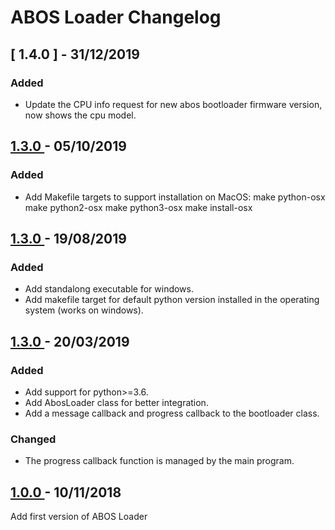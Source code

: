 # ABOS Loader Changelog


## [ 1.4.0 ] - 31/12/2019

### Added
- Update the CPU info request for new abos bootloader firmware version, now shows the cpu model.

## [ 1.3.0 ] - 05/10/2019

### Added
- Add Makefile targets to support installation on MacOS: 
    make python-osx 
    make python2-osx 
    make python3-osx 
    make install-osx

## [ 1.3.0 ] - 19/08/2019

### Added
- Add standalong executable for windows.
- Add makefile target for default python version installed in the operating system (works on windows).

## [ 1.3.0 ] - 20/03/2019

### Added
- Add support for python>=3.6.
- Add AbosLoader class for better integration.
- Add a message callback and progress callback to the bootloader class.

### Changed
- The progress callback function is managed by the main program.

## [ 1.0.0 ] - 10/11/2018

Add first version of ABOS Loader


[1.3.0]: https://github.com/alfreedom/ABOS-Loader/releases/tag/v1.3.0
[1.0.0]: https://github.com/alfreedom/ABOS-Loader/releases/tag/v1.0.0